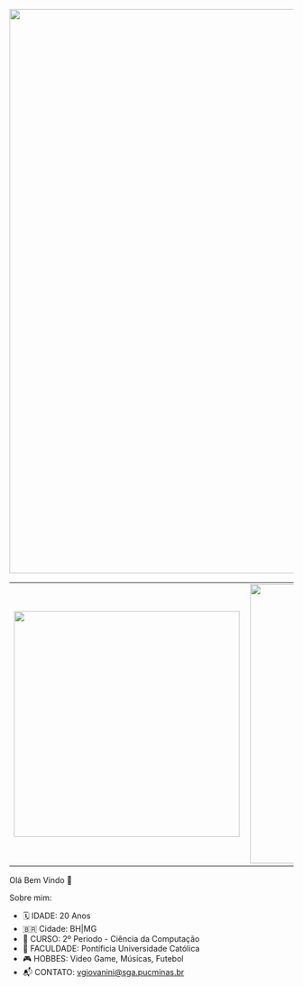 <img src="https://i.imgur.com/Foo0Vzp.png" width="1000px" align="center"></h2>



<!--<img width="400px" align="center" src="https://github-readme-stats.vercel.app/api/top-langs/?username=viniciushgiovanini&hide=html&layout=compact&theme=buefy" />
!![](https://komarev.com/ghpvc/?username=viniciushgiovanini) .-->

<center>
<table>
    <tr>
        <td><img width="400px" align="left" src="https://github-readme-stats.vercel.app/api/top-langs/?username=viniciushgiovanini&hide=html&layout=compact&theme=buefy" /></td>
        <td><img width="495px" align="left" src="https://github-readme-stats.vercel.app/api?username=viniciushgiovanini&theme=buefy"/></td>
    </tr>   
</table>
</center>  



Olá Bem Vindo 👋

<!--
**viniciushgiovanini/viniciushgiovanini** is a ✨ _special_ ✨ repository because its `README.md` (this file) appears on your GitHub profile.-->


Sobre mim:

- 🗓 IDADE: 20 Anos
- 🇧🇷 Cidade: BH|MG
- 📖 CURSO: 2º Periodo - Ciência da Computação
- 📌 FACULDADE: Pontíficia Universidade Católica
- 🎮 HOBBES: Video Game, Músicas, Futebol
- 📬 CONTATO: vgiovanini@sga.pucminas.br
